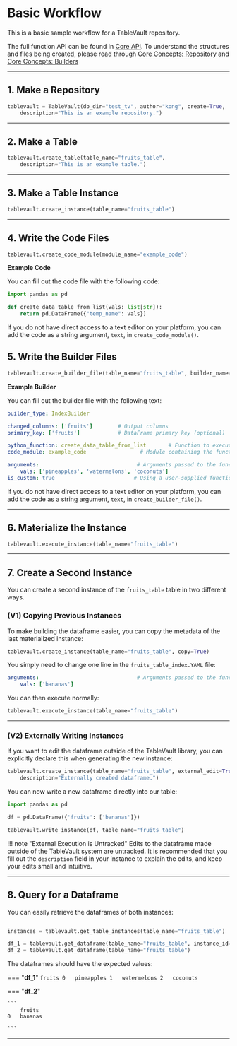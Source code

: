 # Basic Workflow

This is a basic sample workflow for a TableVault repository.

The full function API can be found in [Core API](../api/core_api.md). To understand the structures and files being created, please read through [Core Concepts: Repository](../core_concepts/structure.md)  and [Core Concepts: Builders](../core_concepts/execution.md)

---

## 1. Make a Repository

```python
tablevault = TableVault(db_dir="test_tv", author="kong", create=True,
    description="This is an example repository.")
```

---

## 2. Make a Table

```python
tablevault.create_table(table_name="fruits_table", 
    description="This is an example table.")
```

---

## 3. Make a Table Instance

```python
tablevault.create_instance(table_name="fruits_table")
```

---

## 4. Write the Code Files

```python
tablevault.create_code_module(module_name="example_code")
```

**Example Code**

You can fill out the code file with the following code:

```python
import pandas as pd

def create_data_table_from_list(vals: list[str]):
    return pd.DataFrame({"temp_name": vals})
```

If you do not have direct access to a text editor on your platform, you can add the code as a string argument, `text`, in `create_code_module()`.


## 5. Write the Builder Files

```python
tablevault.create_builder_file(table_name="fruits_table", builder_name="fruits_table_index")
```

**Example Builder**

You can fill out the builder file with the following text:

```yaml
builder_type: IndexBuilder

changed_columns: ['fruits']        # Output columns
primary_key: ['fruits']            # DataFrame primary key (optional)

python_function: create_data_table_from_list       # Function to execute
code_module: example_code                 # Module containing the function

arguments:                               # Arguments passed to the function
    vals: ['pineapples', 'watermelons', 'coconuts']
is_custom: true                         # Using a user-supplied function in code_module

```

If you do not have direct access to a text editor on your platform, you can add the code as a string argument, `text`, in `create_builder_file()`.

---

## 6. Materialize the Instance

```python
tablevault.execute_instance(table_name="fruits_table")
```

---

## 7. Create a Second Instance

You can create a second instance of the `fruits_table` table in two different ways.

### (V1) Copying Previous Instances 

To make building the dataframe easier, you can copy the metadata of the last materialized instance:

```python
tablevault.create_instance(table_name="fruits_table", copy=True)
```

You simply need to change one line in the `fruits_table_index.YAML` file:

```yaml
arguments:                               # Arguments passed to the function
    vals: ['bananas']
```

You can then execute normally:

```python
tablevault.execute_instance(table_name="fruits_table")
```

---

### (V2) Externally Writing Instances 

If you want to edit the dataframe outside of the TableVault library, you can explicitly declare this when generating the new instance: 

```python
tablevault.create_instance(table_name="fruits_table", external_edit=True,
    description="Externally created dataframe.")
```

You can now write a new dataframe directly into our table:

```python
import pandas as pd

df = pd.DataFrame({'fruits': ['bananas']})

tablevault.write_instance(df, table_name="fruits_table")
```


!!! note "External Execution is Untracked"
    Edits to the dataframe made outside of the TableVault system are untracked. It is recommended that you fill out the `description` field in your instance to explain the edits, and keep your edits small and intuitive.

---


## 8. Query for a Dataframe

You can easily retrieve the dataframes of both instances: 

```python

instances = tablevault.get_table_instances(table_name="fruits_table")

df_1 = tablevault.get_dataframe(table_name="fruits_table", instance_id=instances[0])
df_2 = tablevault.get_dataframe(table_name="fruits_table")

```

The dataframes should have the expected values:

=== "**df_1**"
    ```
        fruits
    0   pineapples
    1   watermelons
    2   coconuts
    ```

=== "**df_2**"

    ```
        fruits
    0   bananas

    ```

---